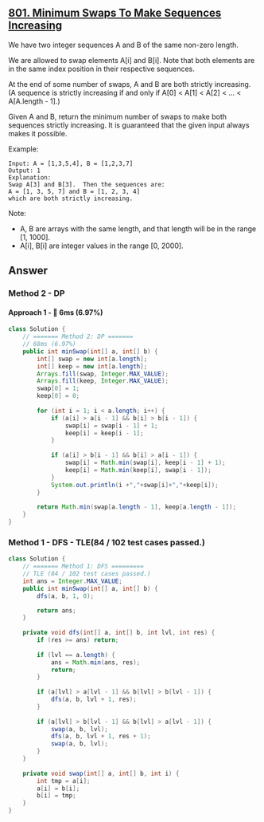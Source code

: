 ## [801. Minimum Swaps To Make Sequences Increasing](https://leetcode.com/problems/minimum-swaps-to-make-sequences-increasing/)

We have two integer sequences A and B of the same non-zero length.

We are allowed to swap elements A[i] and B[i].  Note that both elements are in the same index position in their respective sequences.

At the end of some number of swaps, A and B are both strictly increasing.  (A sequence is strictly increasing if and only if A[0] < A[1] < A[2] < ... < A[A.length - 1].)

Given A and B, return the minimum number of swaps to make both sequences strictly increasing.  It is guaranteed that the given input always makes it possible.

Example:
```
Input: A = [1,3,5,4], B = [1,2,3,7]
Output: 1
Explanation: 
Swap A[3] and B[3].  Then the sequences are:
A = [1, 3, 5, 7] and B = [1, 2, 3, 4]
which are both strictly increasing.
```
Note:

- A, B are arrays with the same length, and that length will be in the range [1, 1000].
- A[i], B[i] are integer values in the range [0, 2000].

## Answer
### Method 2 - DP
#### Approach 1 - :turtle: 6ms (6.97%)
```java
class Solution {
    // ======= Method 2: DP =======
    // 68ms (6.97%)
    public int minSwap(int[] a, int[] b) {
        int[] swap = new int[a.length];
        int[] keep = new int[a.length];
        Arrays.fill(swap, Integer.MAX_VALUE);
        Arrays.fill(keep, Integer.MAX_VALUE);
        swap[0] = 1;
        keep[0] = 0;
        
        for (int i = 1; i < a.length; i++) {
            if (a[i] > a[i - 1] && b[i] > b[i - 1]) {
                swap[i] = swap[i - 1] + 1;
                keep[i] = keep[i - 1];
            }
            
            if (a[i] > b[i - 1] && b[i] > a[i - 1]) {
                swap[i] = Math.min(swap[i], keep[i - 1] + 1);
                keep[i] = Math.min(keep[i], swap[i - 1]);
            }
            System.out.println(i +","+swap[i]+","+keep[i]);
        }
        
        return Math.min(swap[a.length - 1], keep[a.length - 1]);
    }
}
```
### Method 1 - DFS - TLE(84 / 102 test cases passed.)
```java
class Solution {
    // ======= Method 1: DFS =========
    // TLE (84 / 102 test cases passed.)
    int ans = Integer.MAX_VALUE;
    public int minSwap(int[] a, int[] b) {
        dfs(a, b, 1, 0);

        return ans;
    }
    
    private void dfs(int[] a, int[] b, int lvl, int res) {
        if (res >= ans) return;
        
        if (lvl == a.length) {
            ans = Math.min(ans, res);
            return;
        }
        
        if (a[lvl] > a[lvl - 1] && b[lvl] > b[lvl - 1]) {
            dfs(a, b, lvl + 1, res);
        }
        
        if (a[lvl] > b[lvl - 1] && b[lvl] > a[lvl - 1]) {
            swap(a, b, lvl);
            dfs(a, b, lvl + 1, res + 1);
            swap(a, b, lvl);
        }
    }
    
    private void swap(int[] a, int[] b, int i) {
        int tmp = a[i];
        a[i] = b[i];
        b[i] = tmp;
    }
}
```
